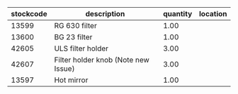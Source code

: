 |stockcode|description|quantity|location|
|---------|-----------|--------|--------|
|13599|RG 630 filter|1.00||
|13600|BG 23 filter|1.00||
|42605|ULS filter holder|3.00||
|42607|Filter holder knob (Note new Issue)|3.00||
|13597|Hot mirror|1.00||
